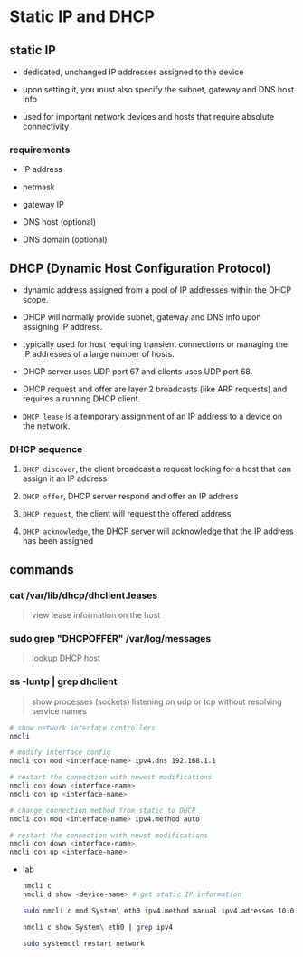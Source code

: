 # Static IP and DHCP

## static IP

- dedicated, unchanged IP addresses assigned to the device

- upon setting it, you must also specify the subnet, gateway and DNS host info

- used for important network devices and hosts that require absolute connectivity

### requirements

- IP address

- netmask

- gateway IP

- DNS host (optional)

- DNS domain (optional)

## DHCP (Dynamic Host Configuration Protocol)

- dynamic address assigned from a pool of IP addresses within the DHCP scope.

- DHCP will normally provide subnet, gateway and DNS info upon assigning IP address.

- typically used for host requiring transient connections or managing the IP addresses of a large number of hosts.

- DHCP server uses UDP port 67 and clients uses UDP port 68.

- DHCP request and offer are layer 2 broadcasts (like ARP requests) and requires a running DHCP client.

- `DHCP lease` is a temporary assignment of an IP address to a device on the network.

### DHCP sequence

1. `DHCP discover`, the client broadcast a request looking for a host that can assign it an IP address

2. `DHCP offer`, DHCP server respond and offer an IP address

3. `DHCP request`, the client will request the offered address

4. `DHCP acknowledge`, the DHCP server will acknowledge that the IP address has been assigned

## commands

### cat /var/lib/dhcp/dhclient.leases

> view lease information on the host

### sudo grep "DHCPOFFER" /var/log/messages

> lookup DHCP host

### ss -luntp | grep dhclient

> show processes (sockets) listening on udp or tcp without resolving service names

``` bash
# show network interface controllers
nmcli

# modify interface config
nmcli con mod <interface-name> ipv4.dns 192.168.1.1

# restart the connection with newest modifications
nmcli con down <interface-name>
nmcli con up <interface-name>

# change connection method from static to DHCP
nmcli con mod <interface-name> ipv4.method auto

# restart the connection with newst modifications
nmcli con down <interface-name>
nmcli con up <interface-name>
```

- lab

    ``` bash
    nmcli c
    nmcli d show <device-name> # get static IP information

    sudo nmcli c mod System\ eth0 ipv4.method manual ipv4.adresses 10.0.1.10/24 ipv4.gateway 10.0.1.1 ipv4.dns 10.0.0.2 ipv4.dns-search ec2.internal

    nmcli c show System\ eth0 | grep ipv4

    sudo systemctl restart network
    ```
